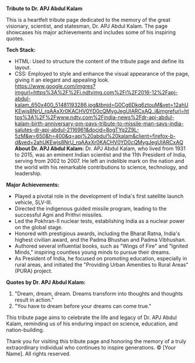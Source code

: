 **Tribute to Dr. APJ Abdul Kalam**

This is a heartfelt tribute page dedicated to the memory of the great visionary, scientist, and statesman, Dr. APJ Abdul Kalam. The page showcases his major achievements and includes some of his inspiring quotes. 

**Tech Stack:**
- HTML: Used to structure the content of the tribute page and define its layout.
- CSS: Employed to style and enhance the visual appearance of the page, giving it an elegant and appealing look.
https://www.google.com/imgres?imgurl=https%3A%2F%2Fi.ndtvimg.com%2Fi%2F2016-12%2Fapj-abdul-kalam_650x400_51481193286.jpg&tbnid=G0Cg6Dkq6ztouM&vet=12ahUKEwjs8NrU_rqAAxXr0KACHV0YD0cQMygJegUIARCxAQ..i&imgrefurl=https%3A%2F%2Fwww.ndtv.com%2Findia-news%2Fdr-apj-abdul-kalam-birth-anniversary-pm-pays-tribute-to-missile-man-says-india-salutes-dr-apj-abdul-2116961&docid=8ogTYq2Z9L-5zM&w=650&h=400&q=apj%20abdul%20kalam&client=firefox-b-d&ved=2ahUKEwjs8NrU_rqAAxXr0KACHV0YD0cQMygJegUIARCxAQ
**About Dr. APJ Abdul Kalam:**
Dr. APJ Abdul Kalam, who lived from 1931 to 2015, was an eminent Indian scientist and the 11th President of India, serving from 2002 to 2007. He left an indelible mark on the nation and the world with his remarkable contributions to science, technology, and leadership.

**Major Achievements:**
- Played a pivotal role in the development of India's first satellite launch vehicle, SLV-III.
- Directed the indigenous guided missile program, leading to the successful Agni and Prithvi missiles.
- Led the Pokhran-II nuclear tests, establishing India as a nuclear power on the global stage.
- Honored with prestigious awards, including the Bharat Ratna, India's highest civilian award, and the Padma Bhushan and Padma Vibhushan.
- Authored several influential books, such as "Wings of Fire" and "Ignited Minds," inspiring countless young minds to pursue their dreams.
- As President of India, he focused on promoting education, especially in rural areas, and initiated the "Providing Urban Amenities to Rural Areas" (PURA) project.

**Quotes by Dr. APJ Abdul Kalam:**
1. "Dream, dream, dream. Dreams transform into thoughts and thoughts result in action."
2. "You have to dream before your dreams can come true."

This tribute page aims to celebrate the life and legacy of Dr. APJ Abdul Kalam, reminding us of his enduring impact on science, education, and nation-building.

Thank you for visiting this tribute page and honoring the memory of a truly extraordinary individual who continues to inspire generations. &#169; [Your Name]. All rights reserved.

